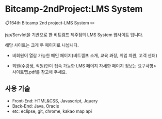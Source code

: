 # Bitcamp-2ndProject:LMS System
:clipboard:164th Bitcamp 2nd project-LMS System :pencil2:

jsp/Servlet을 기반으로 한 비트캠프 제주점의 LMS System 웹사이트 입니다.

해당 사이트는 크게 두 페이지로 나뉩니다. 
- 비회원이 열람 가능한 메인 페이지(비트캠프 소개, 교육 과정, 취업 지원, 고객 센터)

- 회원(수강생, 직원)만이 접속 가능한 LMS 페이지
자세한 페이지 정보는 요구사항>사이트맵.pdf를 참고해 주세요.

## 사용 기술 ##
- Front-End: HTML&CSS, Javascript, Jquery
- Back-End: Java, Oracle
- etc: eclipse, git, chrome, kakao map api
